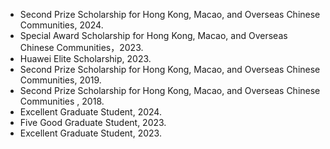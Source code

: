 - Second Prize Scholarship for Hong Kong, Macao, and Overseas Chinese Communities, 2024.
- Special Award Scholarship for Hong Kong, Macao, and Overseas Chinese Communities，2023.
- Huawei Elite Scholarship, 2023.
- Second Prize Scholarship for Hong Kong, Macao, and Overseas Chinese Communities, 2019.
- Second Prize Scholarship for Hong Kong, Macao, and Overseas Chinese Communities , 2018.
- Excellent Graduate Student, 2024.
- Five Good Graduate Student, 2023.
- Excellent Graduate Student, 2023.
